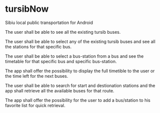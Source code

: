 tursibNow
=========

Sibiu local public transportation for Android

The user shall be able to see all the existing tursib buses.

The user shall be able to select any of the existing tursib buses and see all the stations for that specific bus.

The user shall be able to select a bus-station from a bus and see the timetable for that specific bus and specific bus-station.

The app shall offer the possibility to display the full timetible to the user or the time left for the next buses.

The user shall be able to search for start and destionation stations and the app shall retrieve all the available buses for that route.

The app shall offer the possibility for the user to add a bus/station to his favorite list for quick retrieval.
